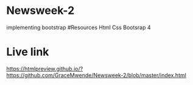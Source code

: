 # Newsweek-2
implementing bootstrap
#Resources
Html
Css
Bootsrap 4
# Live link
https://htmlpreview.github.io/?https://github.com/GraceMwende/Newsweek-2/blob/master/index.html
